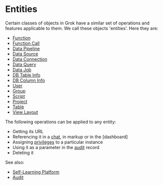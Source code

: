 <!-- TITLE: Entities -->
<!-- SUBTITLE: -->

# Entities

Certain classes of objects in Grok have a similar set of operations and features applicable to
them. We call these objects 'entities'. Here they are:

* [Function](functions/function.md)
* [Function Call](functions/function-call.md)
* [Data Pipeline](../access/data-pipeline.md)
* [Data Source](../access/data-source.md)
* [Data Connection](../access/data-connection.md)
* [Data Query](../access/data-query.md)
* [Data Job](../access/data-job.md)
* [DB Table Info](../access/db-table-info.md)
* [DB Column Info](../access/db-column-info.md)
* [User](../govern/user.md)
* [Group](group.md)
* [Script](../compute/scripting.md)
* [Project](project.md)
* [Table](table.md)
* [View Layout](../visualize/view-layout.md)

The following operations can be applied to any entity:

* Getting its URL
* Referencing it in a [chat](../collaborate/chat.md), in markup or in the [dashboard]
* Assigning [privileges](../govern/security.md#privileges) to a particular instance
* Using it as a parameter in the [audit](../govern/audit.md) record
* Deleting it

See also:
* [Self-Learning Platform](../learn/self-learning-platform.md)
* [Audit](../govern/audit.md)
